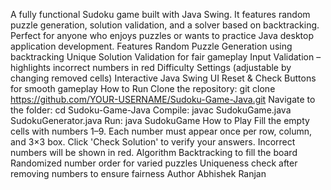  A fully functional Sudoku game built with Java Swing. It features random puzzle
 generation, solution validation, and a solver based on backtracking. Perfect for anyone
 who enjoys puzzles or wants to practice Java desktop application development.
 Features
 Random Puzzle Generation using backtracking
 Unique Solution Validation for fair gameplay
 Input Validation – highlights incorrect numbers in red
 Difficulty Settings (adjustable by changing removed cells)
 Interactive Java Swing UI
 Reset & Check Buttons for smooth gameplay
 How to Run
 Clone the repository: git clone
 https://github.com/YOUR-USERNAME/Sudoku-Game-Java.git
 Navigate to the folder: cd Sudoku-Game-Java
 Compile: javac SudokuGame.java SudokuGenerator.java
 Run: java SudokuGame
 How to Play
 Fill the empty cells with numbers 1–9.
 Each number must appear once per row, column, and 3×3 box.
 Click 'Check Solution' to verify your answers.
 Incorrect numbers will be shown in red.
 Algorithm
 Backtracking to fill the board
 Randomized number order for varied puzzles
 Uniqueness check after removing numbers to ensure fairness
  Author
 Abhishek Ranjan
